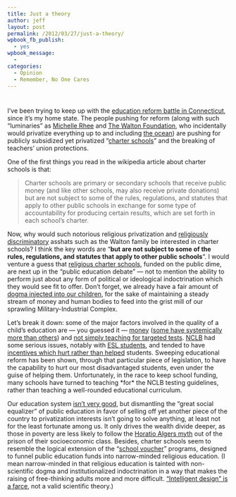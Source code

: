 ```yaml
---
title: Just a theory
author: jeff
layout: post
permalink: /2012/03/27/just-a-theory/
wpbook_fb_publish:
  - yes
wpbook_message:
  - 
categories:
  - Opinion
  - Remember, No One Cares
---
```

# 

I’ve been trying to keep up with the [education reform battle in Connecticut][1], since it’s my home state. The people pushing for reform (along with such “luminaries” as [Michelle Rhee][2] and [The Walton Foundation][3], who incidentally would privatize everything up to and including [the ocean][4]) are pushing for publicly subsidized yet privatized “[charter schools][5]” and the breaking of teachers’ union protections.

 [1]: http://www.myleftnutmeg.com/diary/14133/pelto-dan-malloy-and-the-national-forces-pushing-for-education-reform
 [2]: http://www.dailykos.com/story/2011/08/22/1009422/-Michelle-Rhee-still-refuses-to-answer-questions-about-cheating-scandal
 [3]: http://redgreenandblue.org/2011/11/30/the-worst-of-the-1-could-it-be-walmart-chairman-rob-walton/
 [4]: http://blogs.alternet.org/danbacher/2011/08/17/wal-mart-gives-36-million-to-ocean-privatization-efforts/
 [5]: http://en.wikipedia.org/wiki/Charter_school

One of the first things you read in the wikipedia article about charter schools is that:

> Charter schools are primary or secondary schools that receive public money (and like other schools, may also receive private donations) but are not subject to some of the rules, regulations, and statutes that apply to other public schools in exchange for some type of accountability for producing certain results, which are set forth in each school’s charter.

Now, why would such notorious religious privatization and [religiously discriminatory][6] asshats such as the Walton family be interested in charter schools? I think the key words are “**but are not subject to some of the rules, regulations, and statutes that apply to other public schools**“. I would venture a guess that [religious charter schools][7], funded on the public dime, are next up in the “public education debate” — not to mention the ability to perform just about any form of political or ideological indoctrination which they would see fit to offer. Don’t forget, we already have a fair amount of [dogma injected into our children][8], for the sake of maintaining a steady stream of money and human bodies to feed into the grist mill of our sprawling Military-Industrial Complex.

 [6]: http://www.eeoc.gov/eeoc/newsroom/release/10-1-10c.cfm
 [7]: http://www.ncspe.org/publications_files/OP170.pdf
 [8]: http://www.youtube.com/watch?v=Arn3lF5XSUg

Let’s break it down: some of the major factors involved in the quality of a child’s education are — you guessed it — [money][9] ([some have systemically more than others][10]) and [not simply teaching for targeted tests][11]. [NCLB][12] had some serious issues, notably with [ESL students][13], and tended to have [incentives which hurt rather than helped][14] students. Sweeping educational reform has been shown, through that particular piece of legislation, to have the capability to hurt our most disadvantaged students, even under the guise of helping them. Unfortunately, in the race to keep school funding, many schools have turned to teaching \*for\* the NCLB testing guidelines, rather than teaching a well-rounded educational curriculum.

 [9]: http://www.independent.co.uk/news/education/education-news/quality-of-education-still-determined-by-wealth-says-report-888283.html
 [10]: http://www.thedefendersonline.com/2011/03/08/spring-2010-wealth-and-access-to-higher-education-the-double-whammy-of-race-and-gender/
 [11]: http://www.medicaldaily.com/news/20111230/8504/key-to-school-improvement-study-reading-writing-arithmetic-character-how-can-my-child-improve.htm
 [12]: http://usliberals.about.com/od/education/i/NCLBProsCons.htm
 [13]: http://edr.sagepub.com/content/33/1/4.short
 [14]: http://heinonline.org/HOL/LandingPage?collection=journals&handle=hein.journals/nylr79&div=28&id=&page=

Our education system [isn’t very good][15], but dismantling the “great social equalizer” of public education in favor of selling off yet another piece of the country to privatization interests isn’t going to solve anything, at least not for the least fortunate among us. It only drives the wealth divide deeper, as those in poverty are less likely to follow the [Horatio Algers myth][16] out of the prison of their socioeconomic class. Besides, charter schools seem to resemble the logical extension of the “[school voucher][17]” programs, designed to funnel public education funds into narrow-minded religious education. (I mean narrow-minded in that religious education is tainted with non-scientific dogma and institutionalized indoctrination in a way that makes the raising of free-thinking adults more and more difficult. [“Intelligent design” is a farce][18], not a valid scientific theory.)

 [15]: http://www.huffingtonpost.com/2010/12/07/us-falls-in-world-education-rankings_n_793185.html
 [16]: http://www.jstor.org/discover/10.2307/2119834?uid=3739696&uid=2129&uid=2&uid=70&uid=4&uid=3739256&sid=55956982713
 [17]: http://www.adl.org/vouchers/vouchers_main.asp
 [18]: http://www.alternet.org/belief/152349/why_the_anti-science_creationist_movement_is_so_dangerous/?page=entire